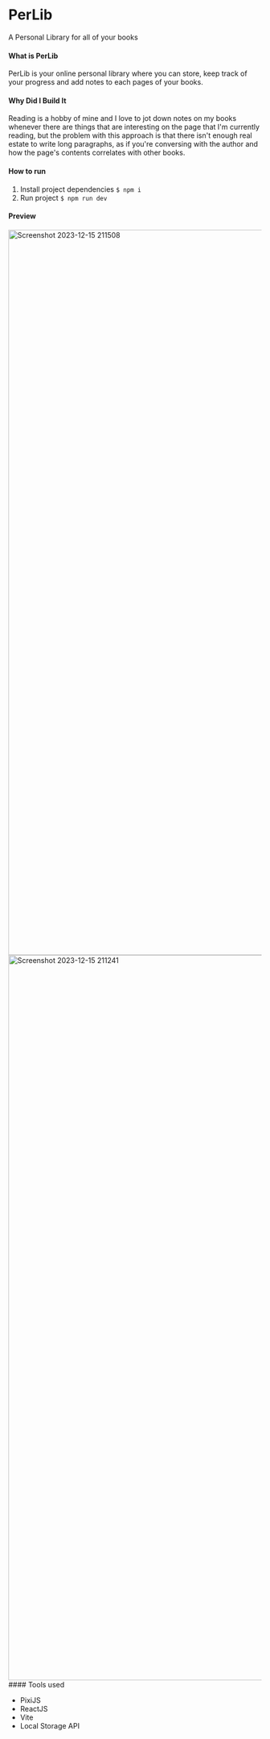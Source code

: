 # PerLib

A Personal Library for all of your books

#### What is PerLib

PerLib is your online personal library where you can store, keep track of your progress and add notes to each pages of your books.

#### Why Did I Build It

Reading is a hobby of mine and I love to jot down notes on my books whenever there are things that are interesting on the page that I'm currently reading, but the problem with this approach is that there isn't enough real estate to write long paragraphs, as if you're conversing with the author and how the page's contents correlates with other books.

#### How to run

1. Install project dependencies `$ npm i`
2. Run project `$ npm run dev`
#### Preview
<img width="1440" alt="Screenshot 2023-12-15 211508" src="https://github.com/Sty6x/personal-library/assets/53662191/260893a0-6890-4e24-a025-6877debfd8f5">
<img width="1440" alt="Screenshot 2023-12-15 211241" src="https://github.com/Sty6x/personal-library/assets/53662191/f1240bee-3f26-40b7-97fa-5016b4d8f29c">
#### Tools used

- PixiJS
- ReactJS
- Vite
- Local Storage API
